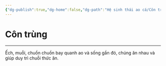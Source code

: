 ```yaml
---
{"dg-publish":true,"dg-home":false,"dg-path":"Hệ sinh thái ao cá/Côn trùng.md","permalink":"/he-sinh-thai-ao-ca/con-trung/","dgPassFrontmatter":true,"noteIcon":"","created":"2025-01-01T22:44:40.432+07:00","updated":"2025-01-12T15:18:17.856+07:00"}
---
```


# Côn trùng
---

Ếch, muỗi, chuồn chuồn bay quanh ao và sống gần đó, chúng ăn nhau và giúp duy trì chuỗi thức ăn.